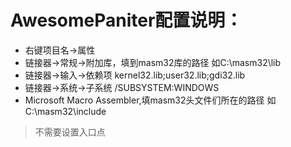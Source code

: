 # AwesomePaniter配置说明：

* 右键项目名->属性 
* 链接器->常规->附加库，填到masm32库的路径 如C:\masm32\lib
* 链接器->输入->依赖项  kernel32.lib;user32.lib;gdi32.lib
* 链接器->系统->子系统 /SUBSYSTEM:WINDOWS
* Microsoft Macro Assembler,填masm32头文件们所在的路径 如C:\masm32\include

> 不需要设置入口点
